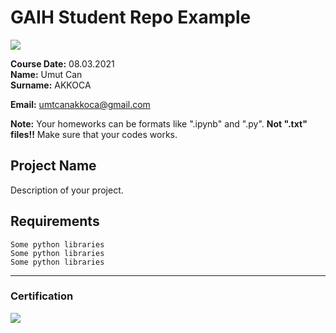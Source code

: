 # GAIH Student Repo Example
![](img/newlogo.png)

**Course Date:** 08.03.2021  
**Name:** Umut Can  
**Surname:** AKKOCA

**Email:** umtcanakkoca@gmail.com

**Note:** Your homeworks can be formats like ".ipynb" and ".py". **Not ".txt" files!!** Make sure that your codes works.  

## Project Name
Description of your project.

## Requirements
```
Some python libraries
Some python libraries
Some python libraries
```
---

### Certification
![](img/TopLearnerCertificate.png)

